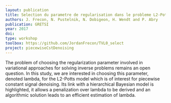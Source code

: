 ```yaml
---
layout: publication
title: Selection du parametre de regularisation dans le probleme L2-Potts
authors: J. Frecon, N. Pustelnik, N. Dobigeon, H. Wendt and P. Abry
publication: GRETSI
year: 2017
doi:
type: workshop
toolbox: https://github.com/JordanFrecon/TVL0_select
project: piecewiseCstDenoising
---
```


The problem of choosing the regularization parameter involved in variational approaches for solving inverse problems remains an open question. In this study, we are interested in choosing this parameter, denoted lambda, for the L2-Potts model which is of interest for piecewise constant signal denoising. Its link with a hierarchical Bayesian model is highlighted, it allows a penalization over lambda to be derived and an algorithmic solution leads to an efficient estimation of lambda.
